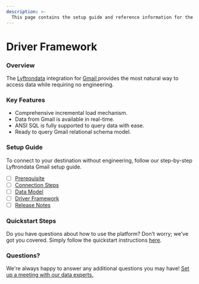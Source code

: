 ```yaml
---
description: >-
  This page contains the setup guide and reference information for the Gmail source connector.
---
```


# Driver Framework

### Overview

The [Lyftrondata](https://www.lyftrondata.com/) integration for [Gmail](https://www.lyftrondata.com/integration/business-analytics/gmail/)[ ](https://www.lyftrondata.com/integration/gmail/)provides the most natural way to access data while requiring no engineering.

### Key Features

* Comprehensive incremental load mechanism.
* Data from Gmail is available in real-time.&#x20;
* ANSI SQL is fully supported to query data with ease.
* Ready to query Gmail relational schema model.

### Setup Guide

To connect to your destination without engineering, follow our step-by-step Lyftrondata Gmail setup guide.

* [ ] [Prerequisite](../../business-analytics/gmail/prerequisite.md)
* [ ] [Connection Steps](../../business-analytics/gmail/connection-steps.md)
* [ ] [Data Model](../../business-analytics/gmail/data-model/)
* [ ] [Driver Framework](../../business-analytics/gmail/driver-framework/)
* [ ] [Release Notes](../../business-analytics/gmail/release-notes.md)

### Quickstart Steps

Do you have questions about how to use the platform? Don't worry; we've got you covered. Simply follow the quickstart instructions [here](../../../quickstart-steps.md).

### Questions? <a href="#questions" id="questions"></a>

We're always happy to answer any additional questions you may have! [Set up a meeting with our data experts.](https://www.lyftrondata.com/book-a-meeting/)


